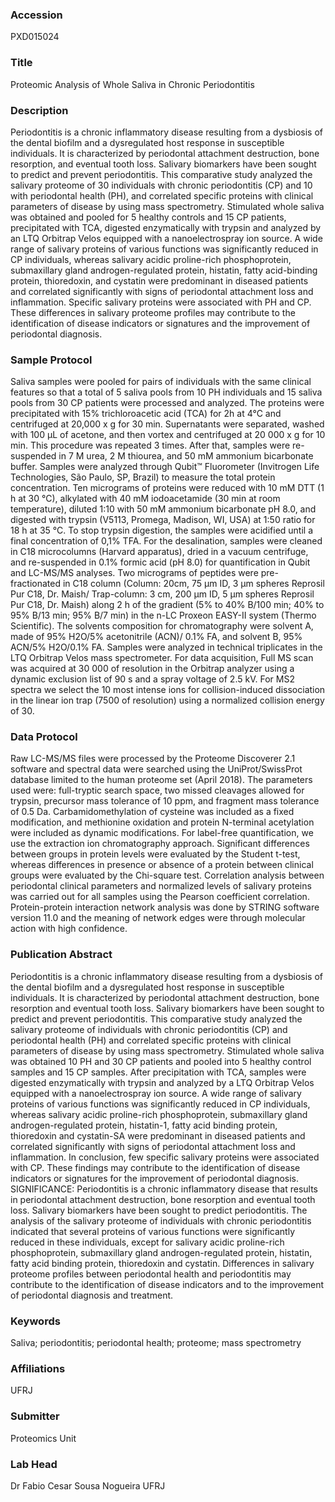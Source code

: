 ### Accession
PXD015024

### Title
Proteomic Analysis of Whole Saliva in Chronic Periodontitis

### Description
Periodontitis is a chronic inflammatory disease resulting from a dysbiosis of the dental biofilm and a dysregulated host response in susceptible individuals. It is characterized by periodontal attachment destruction, bone resorption, and eventual tooth loss. Salivary biomarkers have been sought to predict and prevent periodontitis. This comparative study analyzed the salivary proteome of 30 individuals with chronic periodontitis (CP) and 10 with periodontal health (PH), and correlated specific proteins with clinical parameters of disease by using mass spectrometry. Stimulated whole saliva was obtained and pooled for 5 healthy controls and 15 CP patients, precipitated with TCA, digested enzymatically with trypsin and analyzed by an LTQ Orbitrap Velos equipped with a nanoelectrospray ion source. A wide range of salivary proteins of various functions was significantly reduced in CP individuals, whereas salivary acidic proline-rich phosphoprotein, submaxillary gland androgen-regulated protein, histatin, fatty acid-binding protein, thioredoxin, and cystatin were predominant in diseased patients and correlated significantly with signs of periodontal attachment loss and inflammation. Specific salivary proteins were associated with PH and CP. These differences in salivary proteome profiles may contribute to the identification of disease indicators or signatures and the improvement of periodontal diagnosis.

### Sample Protocol
Saliva samples were pooled for pairs of individuals with the same clinical features so that a total of 5 saliva pools from 10 PH individuals and 15 saliva pools from 30 CP patients were processed and analyzed. The proteins were precipitated with 15% trichloroacetic acid (TCA) for 2h at 4°C and centrifuged at 20,000 x g for 30 min. Supernatants were separated, washed with 100 μL of acetone, and then vortex and centrifuged at 20 000 x g for 10 min. This procedure was repeated 3 times. After that, samples were re-suspended in 7 M urea, 2 M thiourea, and 50 mM ammonium bicarbonate buffer. Samples were analyzed through Qubit™ Fluorometer (Invitrogen Life Technologies, São Paulo, SP, Brazil) to measure the total protein concentration.  Ten micrograms of proteins were reduced with 10 mM DTT (1 h at 30 °C), alkylated with 40 mM iodoacetamide (30 min at room temperature), diluted 1:10 with 50 mM ammonium bicarbonate pH 8.0, and digested with trypsin (V5113, Promega, Madison, WI, USA) at 1:50 ratio for 18 h at 35 °C. To stop trypsin digestion, the samples were acidified until a final concentration of 0,1% TFA. For the desalination, samples were cleaned in C18 microcolumns (Harvard apparatus), dried in a vacuum centrifuge, and re-suspended in 0.1% formic acid (pH 8.0) for quantification in Qubit and LC-MS/MS analyses. Two micrograms of peptides were pre-fractionated in C18 column (Column: 20cm, 75 μm ID, 3 μm spheres Reprosil Pur C18, Dr. Maish/ Trap-column: 3 cm, 200 μm ID, 5 μm spheres Reprosil Pur C18, Dr. Maish) along 2 h of the gradient (5% to 40% B/100 min; 40% to 95% B/13 min; 95% B/7 min) in the n-LC Proxeon EASY-II system (Thermo Scientific).  The solvents composition for chromatography were solvent A, made of 95% H2O/5% acetonitrile (ACN)/ 0.1% FA, and solvent B, 95% ACN/5% H2O/0.1% FA. Samples were analyzed in technical triplicates in the LTQ Orbitrap Velos mass spectrometer. For data acquisition, Full MS scan was acquired at 30 000 of resolution in the Orbitrap analyzer using a dynamic exclusion list of 90 s and a spray voltage of 2.5 kV. For MS2 spectra we select the 10 most intense ions for collision-induced dissociation in the linear ion trap (7500 of resolution) using a normalized collision energy of 30.

### Data Protocol
Raw LC-MS/MS files were processed by the Proteome Discoverer 2.1 software and spectral data were searched using the UniProt/SwissProt database limited to the human proteome set (April 2018). The parameters used were: full-tryptic search space, two missed cleavages allowed for trypsin, precursor mass tolerance of 10 ppm, and fragment mass tolerance of 0.5 Da. Carbamidomethylation of cysteine was included as a fixed modification, and methionine oxidation and protein N-terminal acetylation were included as dynamic modifications. For label-free quantification, we use the extraction ion chromatography approach. Significant differences between groups in protein levels were evaluated by the Student t-test, whereas differences in presence or absence of a protein between clinical groups were evaluated by the Chi-square test. Correlation analysis between periodontal clinical parameters and normalized levels of salivary proteins was carried out for all samples using the Pearson coefficient correlation. Protein-protein interaction network analysis was done by STRING software version 11.0 and the meaning of network edges were through molecular action with high confidence.

### Publication Abstract
Periodontitis is a chronic inflammatory disease resulting from a dysbiosis of the dental biofilm and a dysregulated host response in susceptible individuals. It is characterized by periodontal attachment destruction, bone resorption and eventual tooth loss. Salivary biomarkers have been sought to predict and prevent periodontitis. This comparative study analyzed the salivary proteome of individuals with chronic periodontitis (CP) and periodontal health (PH) and correlated specific proteins with clinical parameters of disease by using mass spectrometry. Stimulated whole saliva was obtained 10 PH and 30 CP patients and pooled into 5 healthy control samples and 15 CP samples. After precipitation with TCA, samples were digested enzymatically with trypsin and analyzed by a LTQ Orbitrap Velos equipped with a nanoelectrospray ion source. A wide range of salivary proteins of various functions was significantly reduced in CP individuals, whereas salivary acidic proline-rich phosphoprotein, submaxillary gland androgen-regulated protein, histatin-1, fatty acid binding protein, thioredoxin and cystatin-SA were predominant in diseased patients and correlated significantly with signs of periodontal attachment loss and inflammation. In conclusion, few specific salivary proteins were associated with CP. These findings may contribute to the identification of disease indicators or signatures for the improvement of periodontal diagnosis. SIGNIFICANCE: Periodontitis is a chronic inflammatory disease that results in periodontal attachment destruction, bone resorption and eventual tooth loss. Salivary biomarkers have been sought to predict periodontitis. The analysis of the salivary proteome of individuals with chronic periodontitis indicated that several proteins of various functions were significantly reduced in these individuals, except for salivary acidic proline-rich phosphoprotein, submaxillary gland androgen-regulated protein, histatin, fatty acid binding protein, thioredoxin and cystatin. Differences in salivary proteome profiles between periodontal health and periodontitis may contribute to the identification of disease indicators and to the improvement of periodontal diagnosis and treatment.

### Keywords
Saliva; periodontitis; periodontal health; proteome; mass spectrometry

### Affiliations
UFRJ

### Submitter
Proteomics Unit

### Lab Head
Dr Fabio Cesar Sousa Nogueira
UFRJ


